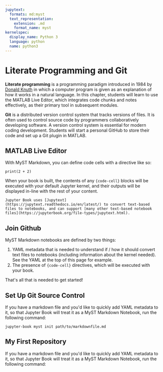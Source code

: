 ```yaml
---
jupytext:
  formats: md:myst
  text_representation:
    extension: .md
    format_name: myst
kernelspec:
  display_name: Python 3
  language: python
  name: python3
---
```


# Literate Programming and Git

**Literate programming** is a programming paradigm introduced in 1984 by [Donald Knuth](https://en.wikipedia.org/wiki/Donald_Knuth) in which a computer program is given as an explanation of how it works in a natural language. In this chapter, students will learn to use the MATLAB Live Editor, which integrates code chunks and notes effectively, as their primary tool in subsequent modules. 

**Git** is a distributed version control system that tracks versions of files. It is often used to control source code by programmers collaboratively developing software. A version control system is essential for modern coding development. Students will start a personal GitHub to store their code and set up a Git plugin in MATLAB.

## MATLAB Live Editor

With MyST Markdown, you can define code cells with a directive like so:

```{code-cell}
print(2 + 2)
```

When your book is built, the contents of any `{code-cell}` blocks will be
executed with your default Jupyter kernel, and their outputs will be displayed
in-line with the rest of your content.

```{seealso}
Jupyter Book uses [Jupytext](https://jupytext.readthedocs.io/en/latest/) to convert text-based files to notebooks, and can support [many other text-based notebook files](https://jupyterbook.org/file-types/jupytext.html).
```

## Join Github

MyST Markdown notebooks are defined by two things:

1. YAML metadata that is needed to understand if / how it should convert text files to notebooks (including information about the kernel needed).
   See the YAML at the top of this page for example.
2. The presence of `{code-cell}` directives, which will be executed with your book.

That's all that is needed to get started!

## Set Up Git Source Control

If you have a markdown file and you'd like to quickly add YAML metadata to it, so that Jupyter Book will treat it as a MyST Markdown Notebook, run the following command:

```
jupyter-book myst init path/to/markdownfile.md
```

## My First Repository

If you have a markdown file and you'd like to quickly add YAML metadata to it, so that Jupyter Book will treat it as a MyST Markdown Notebook, run the following command:
